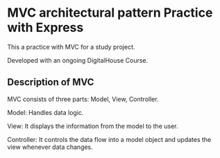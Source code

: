 # MVC architectural pattern Practice with Express
This a practice with MVC for a study project.

Developed with an ongoing DigitalHouse Course.

## Description of MVC
MVC consists of three parts: Model, View, Controller.

Model: Handles data logic. 

View: It displays the information from the model to the user. 

Controller: It controls the data flow into a model object and updates the view whenever data changes.